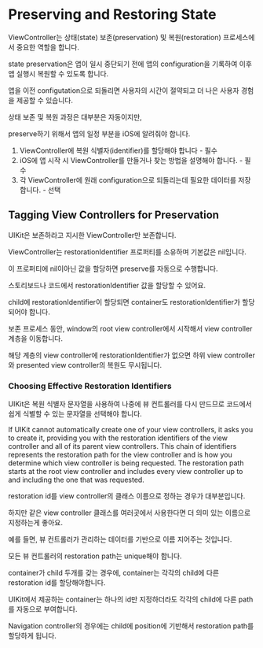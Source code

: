 # Preserving and Restoring State

ViewController는 상태(state) 보존(preservation) 및 복원(restoration) 프로세스에서 중요한 역할을 합니다.

state preservation은 앱이 일시 중단되기 전에 앱의 configuration을 기록하여 이후 앱 실행시 복원할 수 있도록 합니다.

앱을 이전 configutation으로 되돌리면 사용자의 시간이 절약되고 더 나은 사용자 경험을 제공할 수 있습니다.

상태 보존 및 복원 과정은 대부분은 자동이지만,

preserve하기 위해서 앱의 일정 부분을 iOS에 알려줘야 합니다.

1. ViewController에 복원 식별자(identifier)를 할당해야 합니다 - 필수
2. iOS에 앱 시작 시 ViewController를 만들거나 찾는 방법을 설명해야 합니다. - 필수
3. 각 ViewController에 원래 configuration으로 되돌리는데 필요한 데이터를 저장합니다. - 선택

## Tagging View Controllers for Preservation

UIKit은 보존하라고 지시한 ViewController만 보존합니다.

ViewController는 restorationIdentifier 프로퍼티를 소유하며 기본값은 nil입니다.

이 프로퍼티에 nil이아닌 값을 할당하면 preserve를 자동으로 수행합니다.

스토리보드나 코드에서 restorationIdentifier 값을 할당할 수 있어요.

child에 restorationIdentifier이 할당되면 container도 restorationIdentifier가 할당되어야 합니다.

보존 프로세스 동안, window의 root view controller에서 시작해서 view controller 계층을 이동합니다.

해당 계층의 view controller에 restorationIdentifier가 없으면 하위 view controller와 presented view controller의 복원도 무시됩니다.

### Choosing Effective Restoration Identifiers

UIKit은 복원 식별자 문자열을 사용하여 나중에 뷰 컨트롤러를 다시 만드므로 코드에서 쉽게 식별할 수 있는 문자열을 선택해야 합니다.

If UIKit cannot automatically create one of your view controllers, it asks you to create it, providing you with the restoration identifiers of the view controller and all of its parent view controllers. This chain of identifiers represents the restoration path for the view controller and is how you determine which view controller is being requested. The restoration path starts at the root view controller and includes every view controller up to and including the one that was requested.

restoration id를 view controller의 클래스 이름으로 정하는 경우가 대부분입니다.

하지만 같은 view controller 클래스를 여러곳에서 사용한다면 더 의미 있는 이름으로 지정하는게 좋아요.

예를 들면, 뷰 컨트롤러가 관리하는 데이터를 기반으로 이름 지어주는 것입니다.

모든 뷰 컨트롤러의 restoration path는 unique해야 합니다.

container가 child 두개를 갖는 경우에, container는 각각의 child에 다른 restoration id를 할당해야합니다.

UIKit에서 제공하는 container는 하나의 id만 지정하더라도 각각의 child에 다른 path를 자동으로 부여합니다.

Navigation controller의 경우에는 child에 position에 기반해서 restoration path를 할당하게 됩니다.